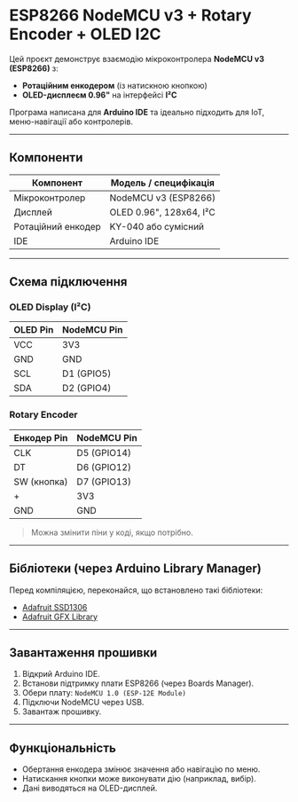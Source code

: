# ESP8266 NodeMCU v3 + Rotary Encoder + OLED I2C

Цей проєкт демонструє взаємодію мікроконтролера **NodeMCU v3 (ESP8266)** з:
- **Ротаційним енкодером** (із натискною кнопкою)
- **OLED-дисплеєм 0.96"** на інтерфейсі **I²C**

Програма написана для **Arduino IDE** та ідеально підходить для IoT, меню-навігації або контролерів.

---

## Компоненти

| Компонент                     | Модель / специфікація       |
|------------------------------|-----------------------------|
| Мікроконтролер                | NodeMCU v3 (ESP8266)        |
| Дисплей                      | OLED 0.96", 128x64, I²C     |
| Ротаційний енкодер           | KY-040 або сумісний         |
| IDE                          | Arduino IDE                 |

---

## Схема підключення

### OLED Display (I²C)

| OLED Pin | NodeMCU Pin |
|----------|-------------|
| VCC      | 3V3         |
| GND      | GND         |
| SCL      | D1 (GPIO5)  |
| SDA      | D2 (GPIO4)  |

### Rotary Encoder

| Енкодер Pin | NodeMCU Pin |
|-------------|-------------|
| CLK         | D5 (GPIO14) |
| DT          | D6 (GPIO12) |
| SW (кнопка) | D7 (GPIO13) |
| +           | 3V3         |
| GND         | GND         |

> Можна змінити піни у коді, якщо потрібно.

---

## Бібліотеки (через Arduino Library Manager)

Перед компіляцією, переконайся, що встановлено такі бібліотеки:

- [Adafruit SSD1306](https://github.com/adafruit/Adafruit_SSD1306)
- [Adafruit GFX Library](https://github.com/adafruit/Adafruit-GFX-Library)

---

## Завантаження прошивки

1. Відкрий Arduino IDE.
2. Встанови підтримку плати ESP8266 (через Boards Manager).
3. Обери плату: `NodeMCU 1.0 (ESP-12E Module)`
4. Підключи NodeMCU через USB.
5. Завантаж прошивку.

---

## Функціональність

- Обертання енкодера змінює значення або навігацію по меню.
- Натискання кнопки може виконувати дію (наприклад, вибір).
- Дані виводяться на OLED-дисплей.
